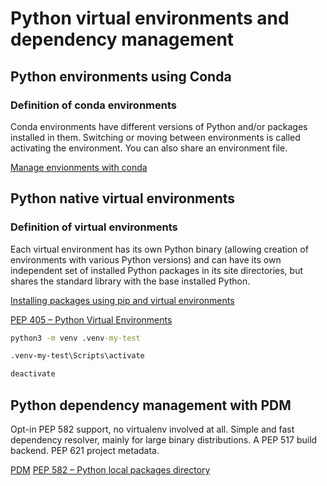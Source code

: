 # Python virtual environments and dependency management

## Python environments using Conda

### Definition of conda environments
Conda environments have different versions of Python and/or packages installed in them. Switching or moving between environments is called activating the environment. You can also share an environment file.

[Manage envionments with conda](https://conda.io/projects/conda/en/latest/user-guide/tasks/manage-environments.html)

## Python native virtual environments 

### Definition of virtual environments
 Each virtual environment has its own Python binary (allowing creation of environments with various Python versions) and can have its own independent set of installed Python packages in its site directories, but shares the standard library with the base installed Python.

[Installing packages using pip and virtual environments](https://packaging.python.org/en/latest/guides/installing-using-pip-and-virtual-environments/#creating-a-virtual-environment)

[PEP 405 – Python Virtual Environments](https://peps.python.org/pep-0405/) 

``` cmd
python3 -m venv .venv-my-test

.venv-my-test\Scripts\activate

deactivate
```

## Python dependency management with PDM

Opt-in PEP 582 support, no virtualenv involved at all.
Simple and fast dependency resolver, mainly for large binary distributions.
A PEP 517 build backend.
PEP 621 project metadata.

[PDM](https://pdm.fming.dev/latest/)
[PEP 582 – Python local packages directory](https://peps.python.org/pep-0582/)
